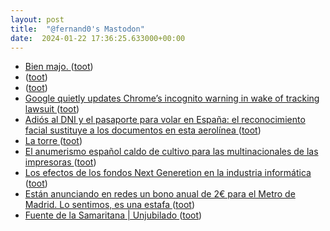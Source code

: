 ```yaml
---
layout: post
title:  "@fernand0's Mastodon"
date:  2024-01-22 17:36:25.633000+00:00
---
```

*  [Bien majo. ](https://avecesunafoto.wordpress.com/2024/01/22/bien-majo) ([toot](https://mastodon.social/@fernand0/111800810578340088))
*  [ ](https://mastodon.online/@JProl) ([toot](https://mastodon.social/@fernand0/111799823807136709))
*  [ ](https://mastodon.social/@rb3n) ([toot](https://mastodon.social/@fernand0/111799819936956490))
*  [Google quietly updates Chrome’s incognito warning in wake of tracking lawsuit ](https://www.theverge.com/2024/1/16/24039883/google-incognito-mode-tracking-lawsuit-notice-chang) ([toot](https://mastodon.social/@fernand0/111799535431584014))
*  [Adiós al DNI y el pasaporte para volar en España: el reconocimiento facial sustituye a los documentos en esta aerolínea ](https://www.genbeta.com/actualidad/adios-al-dni-pasaporte-para-volar-espana-reconocimiento-facial-sustituye-a-documentos-esta-aeroline) ([toot](https://mastodon.social/@fernand0/111799454629145070))
*  [La torre ](https://www.flickr.com/photos/fernand0/53457114826) ([toot](https://mastodon.social/@fernand0/111799398569375251))
*  [El anumerismo español caldo de cultivo para las multinacionales de las impresoras ](https://changlonet.com/blog/el-anumerismo-espanol-caldo-de-cultivo-para-las-multinacionales-de-las-impresoras) ([toot](https://mastodon.social/@fernand0/111799382566273124))
*  [Los efectos de los fondos Next Generetion en la industria informática ](https://changlonet.com/blog/los-efectos-de-los-fondos-next-generetion-en-la-industria-informatica) ([toot](https://mastodon.social/@fernand0/111799207801033954))
*  [Están anunciando en redes un bono anual de 2€ para el Metro de Madrid. Lo sentimos, es una estafa ](https://www.genbeta.com/actualidad/metro-madrid-advierte-esta-oferta-para-obtener-casi-gratis-bono-transporte-anual-se-trata-estaf) ([toot](https://mastodon.social/@fernand0/111799072525245752))
*  [
Fuente de la Samaritana \| Unjubilado	 ](https://www.unjubilado.info/fuente-de-la-samaritana) ([toot](https://mastodon.social/@fernand0/111798975990828339))
